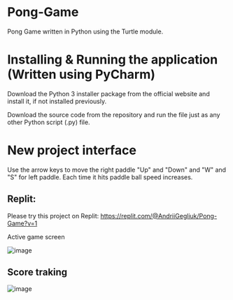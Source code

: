 # Pong-Game
Pong Game written in Python using the Turtle module.

# Installing & Running the application (Written using PyCharm)

Download the Python 3 installer package from the official website and install it, if not installed previously.

Download the source code from the repository and run the file just as any other Python script (.py) file.

# New project interface 

Use the arrow keys to move the right paddle "Up" and "Down" and "W" and "S" for left paddle. Each time it hits paddle ball speed increases.


## Replit: 

Please try this project on Replit: https://replit.com/@AndriiGegliuk/Pong-Game?v=1

Active game screen

![image](https://user-images.githubusercontent.com/120349975/207212772-c2e0b05a-cb36-47d4-b896-fadc9c356d9e.png)

## Score traking 

![image](https://user-images.githubusercontent.com/120349975/207213809-6cf3d4ff-46f5-4ffe-ac79-2a871519f634.png)


